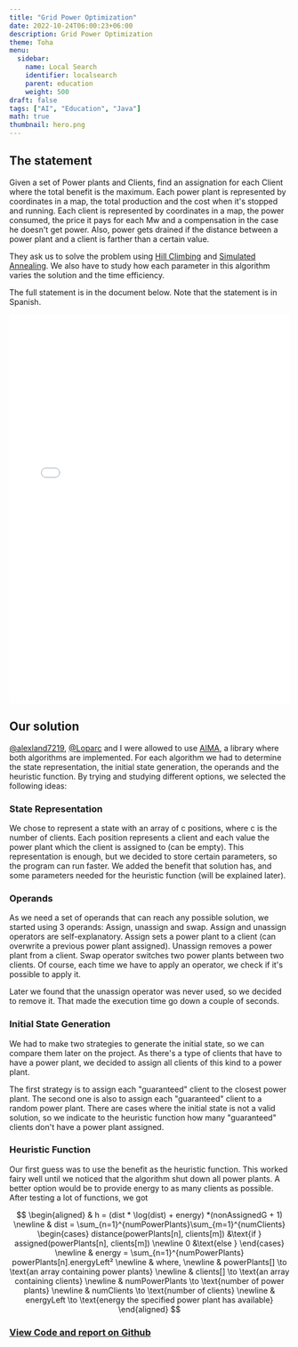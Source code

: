 ```yaml
---
title: "Grid Power Optimization"
date: 2022-10-24T06:00:23+06:00
description: Grid Power Optimization
theme: Toha
menu:
  sidebar:
    name: Local Search
    identifier: localsearch
    parent: education
    weight: 500
draft: false
tags: ["AI", "Education", "Java"]
math: true
thumbnail: hero.png
---
```


## The statement
Given a set of Power plants and Clients, find an assignation for each Client where the total benefit is the maximum. Each power plant is represented by coordinates in a map, the total production and the cost when it's stopped and running. Each client is represented by coordinates in a map, the power consumed, the price it pays for each Mw and a compensation in the case he doesn't get power. Also, power gets drained if the distance between a power plant and a client is farther than a certain value.

They ask us to solve the problem using [Hill Climbing](https://en.wikipedia.org/wiki/Hill_climbing) and [Simulated Annealing](https://en.wikipedia.org/wiki/Simulated_annealing). We also have to study how each parameter in this algorithm varies the solution and the time efficiency.

The full statement is in the document below. Note that the statement is in Spanish.

<embed src="PracticaBusqueda-local.pdf" width="100%" height="700" type="application/pdf">

## Our solution
[@alexland7219](https://github.com/alexland7219), [@Loparc](https://github.com/Loparc) and I were allowed to use [AIMA](https://github.com/aimacode/aima-java), a library where both algorithms are implemented. For each algorithm we had to determine the state representation, the initial state generation, the operands and the heuristic function. By trying and studying different options, we selected the following ideas:

### State Representation
We chose to represent a state with an array of c positions, where c is the number of clients. Each position represents a client and each value the power plant which the client is assigned to (can be empty). This representation is enough, but we decided to store certain parameters, so the program can run faster. We added the benefit that solution has, and some parameters needed for the heuristic function (will be explained later).

### Operands
As we need a set of operands that can reach any possible solution, we started using 3 operands: Assign, unassign and swap. Assign and unassign operators are self-explanatory. Assign sets a power plant to a client (can overwrite a previous power plant assigned). Unassign removes a power plant from a client. Swap operator switches two power plants between two clients. Of course, each time we have to apply an operator, we check if it's possible to apply it.

Later we found that the unassign operator was never used, so we decided to remove it. That made the execution time go down a couple of seconds.

### Initial State Generation
We had to make two strategies to generate the initial state, so we can compare them later on the project. As there's a type of clients that have to have a power plant, we decided to assign all clients of this kind to a power plant.

The first strategy is to assign each "guaranteed" client to the closest power plant. The second one is also to assign each "guaranteed" client to a random power plant. There are cases where the initial state is not a valid solution, so we indicate to the heuristic function how many "guaranteed" clients don't have a power plant assigned.

### Heuristic Function
Our first guess was to use the benefit as the heuristic function. This worked fairy well until we noticed that the algorithm shut down all power plants. A better option would be to provide energy to as many clients as possible. After testing a lot of functions, we got

$$
\begin{aligned}
 & h = (dist * \log(dist) + energy) *(nonAssignedG + 1) \newline
 & dist = \sum_{n=1}^{numPowerPlants}\sum_{m=1}^{numClients}
 \begin{cases}
 distance(powerPlants[n], clients[m]) &\text{if } assigned(powerPlants[n], clients[m]) \newline
 0 &\text{else }
 \end{cases} \newline
& energy = \sum_{n=1}^{numPowerPlants} powerPlants[n].energyLeft² \newline
& where, \newline
& powerPlants[] \to \text{an array containing power plants} \newline
& clients[] \to \text{an array containing clients} \newline
& numPowerPlants \to \text{number of power plants} \newline
& numClients \to \text{number of clients} \newline
& energyLeft \to \text{energy the specified power plant has available}
\end{aligned}
$$

### [View Code and report on <i class="fab fa-github"></i>Github](https://github.com/BernatBC/LocalSearch) 
